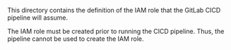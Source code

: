 This directory contains the definition of the IAM role that the GitLab CICD pipeline will assume.

The IAM role must be created prior to running the CICD pipeline. Thus,
the pipeline cannot be used to create the IAM role.